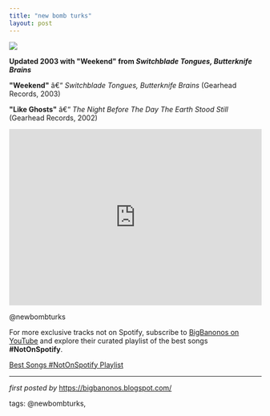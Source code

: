 ```yaml
---
title: "new bomb turks"
layout: post
---
```

<!-- New Bomb Turks -->
<img src="https://i.scdn.co/image/ab67616d0000b273461aca212a45eeb984b7309b" /> <p><strong>Updated 2003 with "Weekend" from <em>Switchblade Tongues, Butterknife Brains</em></strong></p> <p><strong>"Weekend"</strong> â€“ <em>Switchblade Tongues, Butterknife Brains</em> (Gearhead Records, 2003)</p> <p><strong>"Like Ghosts"</strong> â€“ <em>The Night Before The Day The Earth Stood Still</em> (Gearhead Records, 2002)</p> <iframe src="https://open.spotify.com/embed/playlist/5XPuj6vanAGQrAZXPtExPi?utm_source=generator" width="100%" height="352" frameBorder="0" allowfullscreen="" allow="autoplay; clipboard-write; encrypted-media; fullscreen; picture-in-picture" loading="lazy"></iframe> <p>@newbombturks</p>

<!--Subscribe and Playlist Links-->
<div>
    <p>For more exclusive tracks not on Spotify, subscribe to <a href="https://www.youtube.com/@BigBanonos" target="_blank">BigBanonos on YouTube</a> and explore their curated playlist of the best songs <strong>#NotOnSpotify</strong>.</p>
    <p><a href="https://www.youtube.com/playlist?list=PLtuNtuTatqI0kFahUCbtbfenC_ET5O_tr" target="_blank">Best Songs #NotOnSpotify Playlist<br /></a></p></div>

<hr />

<p><em>first posted by</em> <a href="https://bigbanonos.blogspot.com/" rel="noopener" target="_new">https://bigbanonos.blogspot.com/</a></p>

<p>tags: @newbombturks,</p>
